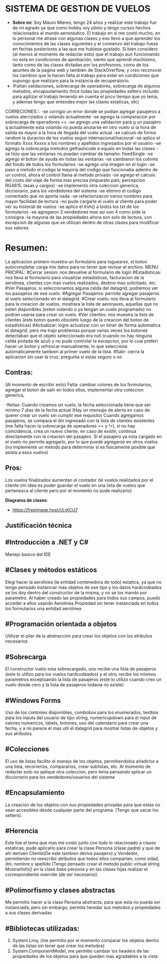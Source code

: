 ﻿# SISTEMA DE GESTION DE VUELOS 

-   **Sobre mí**:  Soy Mauro Mieres, tengo 24 años y realizar este trabajo fue de mi agrado ya que como hobby soy piloto y tengo cursos hechos relacionados al mundo aeronáutico. El trabajo en si me costó mucho, en lo personal me atrase con algunas clases y eso llevó a que aprender los conocimientos de las clases siguientes y el comienzo del trabajo fuese en fechas posteriores a las que me hubiese gustado. Si bien considero (al menos al momento de redactar esto) que el trabajo  aun funcionando no esta en condiciones de aprobación, siento que aprendí muchísimo, tanto como de las clases  dictadas por los profesores, como de los apuntes de la pagina web y también de StackOverflow, y creo reconocer los cambios que le hacen falta al trabajo para estar en condiciones que supongo que realizare para la instancia de recuperatorio.
- (Faltan validaciones, sobrecarga de operadores, sobrecarga de algunos metodos, encapsulamiento (hice todas las propiedades setters incluido para agilizar el trabajo teniendo en cuenta el poco tiempo que yo tenia, y ademas tengo que entendes mejor las clases estaticas, etc)

CORRECIONES:::
-se corrigio un error donde se podian agregar pasajeros a vuelos aterrizados o volando actualmente
-se agrego la comparacion por sobrecarga de operadores ==
-se agrego una validacion para q un pasajero q actualmente esta volando no pueda
anotarse en otro vuelo si la hora de salida es mayor a la hora de llegada del vuelo actual
-se calculo de forma random la duracion de los vuelos segun internacional/nacional
-se aplico el formato Xxxx Xxxxx a los nombres y apellidos ingresados por el usuario 
-se agrego la sobrecarga metodos gethashcode e equals en todas las clases
-se hizo que las ventanas no puedan cambiar de tamaño: fixedSingle
-se agrego el boton de ayuda en todas las ventanas
-se cambiaron los colores del fondo de todos los formularios
-se agrego una imagen en el login
-se paso a metodo el codigo la mayoria del codigo que funcionaba adentro de un control, ahora el control
llama al metodo privado
-se agrego el calculo del costo del viaje de forma mas precisa (impuesto pais, percepcion RG4815, tasas y cargos)
-se implemento otra coleccion generica, diccionario, para los vendedores del sistema
-se elimino el codigo comentado que no aporta nada
-se refactorizacon varios nombres para mayor facilidad de lectura
-no pude cargarle el vuelo al cliente para poder ver su historial de vuelos
-se aplico el trim() a todos los txt de los formularios
-se agregaron 3 vendedores mas asi son 4 como pide la consigna
-la mayoria de las propiedades ahora son solo de lectura, con excepcion de algunas que se utilizan dentro de otras clases
para modificar sus valores


# **Resumen**:
La aplicacion primero muestra un formulario para loguearse, el boton autocompletar carga mis datos para no tener que revisar el archivo.
MENU PRICIPAL:
#Cerrar sesion: nos devuelve al formulario de login
#Estadisticas: nos lleva al formulario para visualizar estadisticas, facturacion de la aerolinea, clientes con mas vuelos realizados, destino mas solicitado, etc.
#Ver Pasajeros: si seleccionamos alguna celda del datagrid, podremos ver los pasajeros de ese vuelo.
#Agregar Pasajeros: permite agregar pasajeros al vuelo seleccionado en el datagrid.
#Crear vuelo: nos lleva al formulario para la creacion de vuelos, mostrara la lista de aeronaves, aquellas que no esten disponibles (esten volando o ya tengan un vuelo programado) no podran usarse para crear un vuelo.
#Ver clientes: nos muestra la lista de clientes (este boton quedo obsoleto luego de la creacion del boton de estadisticas)
#Actualizar: logre actualizar con un timer de forma automatica el datagrid, pero me trajo problemas porque varias veces los botones detectaban que el objeto seleccionado era null (cuando no hay ninguna celda pintada de azul) y no pude controlar la excepcion, por lo cual preferi hacer un boton y refrescar manualmente, lo que selecciona automaticamente tambien al primer vuelo de la lista.
#Salir: cierra la aplicacion sin usar la cruz, pregunta si estas seguro o no

Contras:
-
(Al momento de escribir esto)
Falta: cambiar colores de los formularios, agregar el boton de salir en todos ellos, implementar otra coleccion generica,

-Notas:
Cuando creamos un vuelo, la fecha seleccionada tiene que ser minimo 7 dias de la fecha actual (Hay un mensaje de alerta en caso de querer crear un vuelo sin cumplir ese requisito)
Cuando agregamos pasajeros, se compara el dni ingresado con la lista de clientes existentes (me falta hacer la sobrecarga de operadores == y !=), si no hay coincidencia, crea un nuevo cliente, en caso de existir, continua directamente con la creacion del pasajero.
Si el pasajero ya esta cargado en el vuelo no permite agregarlo, por lo que puede agregarse en otros vuelos (no implemente un metodo para determinar si es fisicamente posible que asista a esos vuelos)

Pros:
-
Los vuelos finalizados aumentan el contador de vuelos realizados por el cliente (mi idea es poder guardar el vuelo en una lista de vuelos que pertenezca al cliente pero por el momento no pude realizarlo)

**Diagrama de clases**:
- https://freeimage.host/i/LetCU7


**Justificación técnica**
-
#Introducción a .NET y C#
-
Manejo basico del IDE

#Clases y métodos estáticos
-
Elegi hacer la aerolinea (la entidad contenedora de todo) estatica, ya que no tengo pensado instanciar mas objetos de ese tipo y los datos hardcodeados se los doy dentro del constructor de la misma, y no se los mando por parametro. Al haber creado las propiedades para todos sus campos, puedo acceder a ellos usando Aerolinea.Propiedad sin tener instanciada en todos los formularios una entidad aerolinea.

#Programación orientada a objetos
-
Utilizar el pilar de la abstraccion para crear los objetos con los atributos necesarios

#Sobrecarga
-
El constructor vuelo esta sobrecargado, uno recibe una lista de pasajeros (este lo utilizo para los vuelos hardcodeados) y el otro, recibe los mismos parametros exceptuando la lista de pasajeros (este lo utilizo cuando creo un vuelo desde cero y la lista de pasajeros todavia no existe)

#Windows Forms
-
Uso de los controles disponibles, combobox para los enumerados, textbox para los inputs del usuario de tipo string, numericupdown para el input de valores numericos, labels, botones, uso del calendario para crear una fecha, y a mi parece el mas util el datagrid para mostrar listas de objetos y sus atributos

#Colecciones
-
El uso de listas facilito el manejo de los objetos, permitiendolos añadirlos a una lista, recorrerlos, compararlos, crear sublistas, etc. Al momento de redactar esto no aplique otra coleccion, pero tenia pensando aplicar un diccionario para los vendedores/usuarios del sistema

#Encapsulamiento
-
La creacion de los objetos con sus propiedades privadas para que estas no sean accesibles desde cualquier parte del programa. (Tengo que sacar los setters).

#Herencia
-
Este fue el tema que mas me costo junto con todo lo relacionado a clases estaticas, pude aplicarlo para crear la clase Persona (clase padre) y que de ahi deriven Cliente(De este tambien deriva pasajero) y Vendedor,
permitiendo no reescribir atributos que todos ellos comparten, como edad, dni, nombre y apellido
(Tengo pensado crear el metodo public virtual string MostrarInfo() en la clase base persona y en las clases hijas realizar el correspondiente override (de ser necesario))

#Polimorfismo y clases abstractas
-
Me permitio hacer a la clase Persona abstracta, para que esta no pueda ser instanciada, pero sin embargo, permita heredar sus metodos y propiedades a sus clases derivadas

#Bibliotecas utilizadas:
-
1. System.Linq, (me permitio por el momento comparar los objetos dentro de las listas sin tener que crear los metodos)
2. System.ComponentModel, me permitio cambiar los headers de las propiedades de los objetos para que queden mas agradables a la vista

